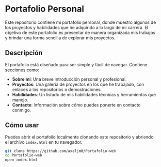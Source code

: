 # Portafolio Personal

Este repositorio contiene mi portafolio personal, donde muestro algunos de los proyectos y habilidades que he adquirido a lo largo de mi carrera. El objetivo de este portafolio es presentar de manera organizada mis trabajos y brindar una forma sencilla de explorar mis proyectos.

## Descripción

El portafolio está diseñado para ser simple y fácil de navegar. Contiene secciones como:

- **Sobre mí**: Una breve introducción personal y profesional.
- **Proyectos**: Una galería de proyectos en los que he trabajado, con enlaces a los repositorios o demostraciones.
- **Habilidades**: Un listado de mis habilidades técnicas y herramientas que manejo.
- **Contacto**: Información sobre cómo puedes ponerte en contacto conmigo.

## Cómo usar

Puedes abrir el portafolio localmente clonando este repositorio y abriendo el archivo `index.html` en tu navegador.

```bash
git clone https://github.com/axeljm0/Portafolio-web
cd Portafolio-web
open index.html



